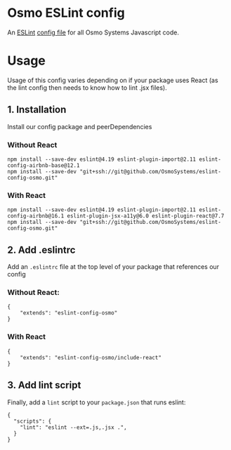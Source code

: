 # Osmo ESLint config

An [ESLint][eslint] [config file][config] for all Osmo Systems Javascript code.

[eslint]: http://eslint.org
[config]: https://eslint.org/docs/developer-guide/shareable-configs

# Usage
Usage of this config varies depending on if your package uses React (as the lint config then needs to know how to lint .jsx files).

## 1. Installation
Install our config package and peerDependencies

### Without React

```
npm install --save-dev eslint@4.19 eslint-plugin-import@2.11 eslint-config-airbnb-base@12.1
npm install --save-dev "git+ssh://git@github.com/OsmoSystems/eslint-config-osmo.git"
```

### With React
```
npm install --save-dev eslint@4.19 eslint-plugin-import@2.11 eslint-config-airbnb@16.1 eslint-plugin-jsx-a11y@6.0 eslint-plugin-react@7.7
npm install --save-dev "git+ssh://git@github.com/OsmoSystems/eslint-config-osmo.git"
```

## 2. Add .eslintrc
Add an `.eslintrc` file at the top level of your package that references our config

### Without React:

```
{
    "extends": "eslint-config-osmo"
}
```


### With React

```
{
    "extends": "eslint-config-osmo/include-react"
}
```

## 3. Add lint script
Finally, add a `lint` script to your `package.json` that runs eslint:

```
{
  "scripts": {
    "lint": "eslint --ext=.js,.jsx .",
  }
}
```
